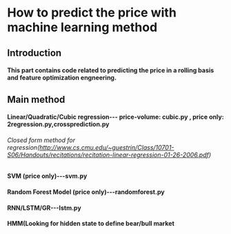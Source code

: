 # How to predict the price with machine learning method
## Introduction
#### This part contains code related to predicting the price in a rolling basis and feature optimization engneering.
## Main method
#### Linear/Quadratic/Cubic regression--- price-volume: cubic.py , price only: 2regression.py,crossprediction.py
###### Closed form method for regression(http://www.cs.cmu.edu/~guestrin/Class/10701-S06/Handouts/recitations/recitation-linear-regression-01-26-2006.pdf)
#### SVM (price only)---svm.py
#### Random Forest Model (price only)---randomforest.py
#### RNN/LSTM/GR---lstm.py
#### HMM(Looking for hidden state to define bear/bull market

